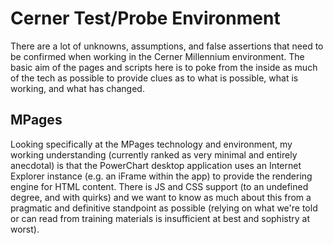 # Cerner Test/Probe Environment

There are a lot of unknowns, assumptions, and false assertions that need to be confirmed when working in the Cerner Millennium environment. The basic aim of the pages and scripts here is to poke from the inside as much of the tech as possible to provide clues as to what is possible, what is working, and what has changed.

## MPages
Looking specifically at the MPages technology and environment, my working understanding (currently ranked as very minimal and entirely anecdotal) is that the PowerChart desktop application uses an 
 Internet Explorer instance (e.g. an iFrame within the app) to provide the rendering engine for HTML content. There is JS and CSS support (to an undefined degree, and with quirks) and we want to know as much about this from a pragmatic and definitive standpoint as possible (relying on what we're told or can read from training materials is insufficient at best and sophistry at worst).
    
